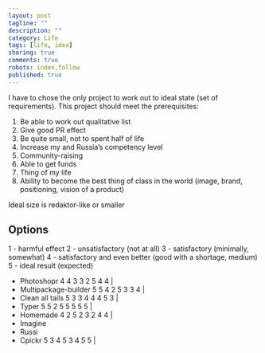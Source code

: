 ```yaml
---
layout: post
tagline: ""
description: ""
category: Life
tags: [life, idea]
sharing: true
comments: true
robots: index,follow
published: true
---
```


I have to chose the only project to work out to ideal state (set of requirements).
This project should meet the prerequisites:

1. Be able to work out qualitative list
2. Give good PR effect
3. Be quite small, not to spent half of life
4. Increase my and Russia’s competency level
5. Community-raising
6. Able to get funds
7. Thing of my life
8. Ability to become the best thing of class in the world (image, brand, positioning, vision of a product)

Ideal size is redaktor-like or smaller

## Options

1 - harmful effect
2 - unsatisfactory (not at all)
3 - satisfactory (minimally, somewhat)
4 - satisfactory and even better (good with a shortage, medium)
5 - ideal result (expected)

* Photoshopr			4	4	3	3	2 	5	4	4 |
* Multipackage-builder	5	5	4	2	5	3	3	4 |
* Clean all tails		5	3	3	4	4	4	5	3 |
* Typer					5	5	2	5	5	5	5	5 |
* Homemade				4	2	5	2	3	2	4	4 |
* Imagine
* Russi
* Cpickr				5	3	4	5	3	4	5	5 |